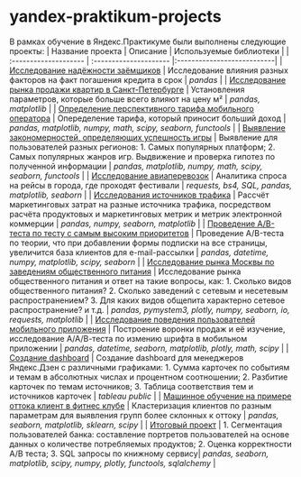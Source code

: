 # yandex-praktikum-projects
В рамках обучение в Яндекс.Практикуме были выполнены следующие проекты:
| Название проекта | Описание | Используемые библиотеки |
| :-------------------- | :--------------------- |:---------------------------|
|[Исследование надёжности заёмщиков](https://github.com/Zoruun/yandex-praktikum-projects/tree/main/%D0%98%D1%81%D1%81%D0%BB%D0%B5%D0%B4%D0%BE%D0%B2%D0%B0%D0%BD%D0%B8%D0%B5%20%D0%BD%D0%B0%D0%B4%D1%91%D0%B6%D0%BD%D0%BE%D1%81%D1%82%D0%B8%20%D0%B7%D0%B0%D1%91%D0%BC%D1%89%D0%B8%D0%BA%D0%BE%D0%B2) | Исследование влияния разных факторов на факт погашения кредита в срок | *pandas* |
| [Исследование рынка продажи квартир в Санкт-Петербурге](https://github.com/Zoruun/yandex-praktikum-projects/tree/main/%D0%98%D1%81%D1%81%D0%BB%D0%B5%D0%B4%D0%BE%D0%B2%D0%B0%D0%BD%D0%B8%D0%B5%20%D1%80%D1%8B%D0%BD%D0%BA%D0%B0%20%D0%BF%D1%80%D0%BE%D0%B4%D0%B0%D0%B6%D0%B8%20%D0%BA%D0%B2%D0%B0%D1%80%D1%82%D0%B8%D1%80%20%D0%B2%20%D0%A1%D0%B0%D0%BD%D0%BA%D1%82-%D0%9F%D0%B5%D1%82%D0%B5%D1%80%D0%B1%D1%83%D1%80%D0%B3%D0%B5) | Установления параметров, которые больше всего влияют на цену м² | *pandas, matplotlib* |
| [Определение перспективного тарифа мобильного оператора](https://github.com/Zoruun/yandex-praktikum-projects/tree/main/%D0%9E%D0%BF%D1%80%D0%B5%D0%B4%D0%B5%D0%BB%D0%B5%D0%BD%D0%B8%D0%B5%20%D0%BF%D0%B5%D1%80%D1%81%D0%BF%D0%B5%D0%BA%D1%82%D0%B8%D0%B2%D0%BD%D0%BE%D0%B3%D0%BE%20%D1%82%D0%B0%D1%80%D0%B8%D1%84%D0%B0%20%D0%BC%D0%BE%D0%B1%D0%B8%D0%BB%D1%8C%D0%BD%D0%BE%D0%B3%D0%BE%20%D0%BE%D0%BF%D0%B5%D1%80%D0%B0%D1%82%D0%BE%D1%80%D0%B0) | Опеределение тарифа, который приносит больший доход | *pandas, matplotlib, numpy, math, scipy, seaborn, functools* |
| [Выявление закономерностей, определяющих успешность игры](https://github.com/Zoruun/yandex-praktikum-projects/tree/main/%D0%92%D1%8B%D1%8F%D0%B2%D0%BB%D0%B5%D0%BD%D0%B8%D0%B5%20%D0%B7%D0%B0%D0%BA%D0%BE%D0%BD%D0%BE%D0%BC%D0%B5%D1%80%D0%BD%D0%BE%D1%81%D1%82%D0%B5%D0%B9%2C%20%D0%BE%D0%BF%D1%80%D0%B5%D0%B4%D0%B5%D0%BB%D1%8F%D1%8E%D1%89%D0%B8%D1%85%20%D1%83%D1%81%D0%BF%D0%B5%D1%88%D0%BD%D0%BE%D1%81%D1%82%D1%8C%20%D0%B8%D0%B3%D1%80%D1%8B) | Выявление для пользователей разных регионов: 1. Самых популярных платформ; 2. Самых популярных жанров игр. Выдвижение и проверка гипотез по полученной информации  | *pandas, matplotlib, numpy, math, scipy, seaborn, functools* |
| [Исследование авиаперевозок](https://github.com/Zoruun/yandex-praktikum-projects/tree/main/%D0%98%D1%81%D1%81%D0%BB%D0%B5%D0%B4%D0%BE%D0%B2%D0%B0%D0%BD%D0%B8%D0%B5%20%D0%B0%D0%B2%D0%B8%D0%B0%D0%BF%D0%B5%D1%80%D0%B5%D0%B2%D0%BE%D0%B7%D0%BE%D0%BA) | Аналитика спроса на рейсы в города, где проходят фестивали | *requests, bs4, SQL, pandas, matplotlib, seaborn* |
| [Исследования источников трафика](https://github.com/Zoruun/yandex-praktikum-projects/tree/main/%D0%98%D1%81%D1%81%D0%BB%D0%B5%D0%B4%D0%BE%D0%B2%D0%B0%D0%BD%D0%B8%D1%8F%20%D0%B8%D1%81%D1%82%D0%BE%D1%87%D0%BD%D0%B8%D0%BA%D0%BE%D0%B2%20%D1%82%D1%80%D0%B0%D1%84%D0%B8%D0%BA%D0%B0) | Рассчёт маркетинговых затрат на разные источника трафика, посредством расчёта продуктовых и маркетинговых метрик и метрик электронной коммерции | *pandas, numpy, seaborn, matplotlib* |
| [Проведение A/B-теста по тесту с самым высоким приоритетов](https://github.com/Zoruun/yandex-praktikum-projects/tree/main/%D0%9F%D1%80%D0%BE%D0%B2%D0%B5%D0%B4%D0%B5%D0%BD%D0%B8%D0%B5%20A-B-%D1%82%D0%B5%D1%81%D1%82%D0%B0%20%D0%BF%D0%BE%20%D1%82%D0%B5%D1%81%D1%82%D1%83%20%D1%81%20%D1%81%D0%B0%D0%BC%D1%8B%D0%BC%20%D0%B2%D1%8B%D1%81%D0%BE%D0%BA%D0%B8%D0%BC%20%D0%BF%D1%80%D0%B8%D0%BE%D1%80%D0%B5%D1%82%D0%B5%D1%82%D0%BE%D0%B2) | Проведение A/B-теста по теории, что при добавлении формы подписки на все страницы, увеличится база клиентов для e-mail-рассылки | *pandas, datetime, numpy, matplotlib, scipy, seaborn* |
| [Исследование рынка Москвы по заведениям общественного питания](https://github.com/Zoruun/yandex-praktikum-projects/tree/main/%D0%98%D1%81%D1%81%D0%BB%D0%B5%D0%B4%D0%BE%D0%B2%D0%B0%D0%BD%D0%B8%D0%B5%20%D1%80%D1%8B%D0%BD%D0%BA%D0%B0%20%D0%9C%D0%BE%D1%81%D0%BA%D0%B2%D1%8B%20%D0%BF%D0%BE%20%D0%B7%D0%B0%D0%B2%D0%B5%D0%B4%D0%B5%D0%BD%D0%B8%D1%8F%D0%BC%20%D0%BE%D0%B1%D1%89%D0%B5%D1%81%D1%82%D0%B2%D0%B5%D0%BD%D0%BD%D0%BE%D0%B3%D0%BE%20%D0%BF%D0%B8%D1%82%D0%B0%D0%BD%D0%B8%D1%8F) | Исследование рынка общественного питания и ответ на такие вопросы, как: 1. Сколько видов общественного питания? 2. Сколько заведений с сетевым и несетевым распространением? 3. Для каких видов общепита характерно сетевое распространение?  и т.д. | *pandas, pymystem3, plotly, numpy, seaborn, io, requests, matplotlib* |
| [Исследование поведения пользователей мобильного приложения](https://github.com/Zoruun/yandex-praktikum-projects/tree/main/%D0%98%D1%81%D1%81%D0%BB%D0%B5%D0%B4%D0%BE%D0%B2%D0%B0%D0%BD%D0%B8%D0%B5%20%D0%BF%D0%BE%D0%B2%D0%B5%D0%B4%D0%B5%D0%BD%D0%B8%D1%8F%20%D0%BF%D0%BE%D0%BB%D1%8C%D0%B7%D0%BE%D0%B2%D0%B0%D1%82%D0%B5%D0%BB%D0%B5%D0%B9%20%D0%BC%D0%BE%D0%B1%D0%B8%D0%BB%D1%8C%D0%BD%D0%BE%D0%B3%D0%BE%20%D0%BF%D1%80%D0%B8%D0%BB%D0%BE%D0%B6%D0%B5%D0%BD%D0%B8%D1%8F) | Построение воронки продаж и её изучение, исследование А/А/В-теста по измению шрифта в мобильном приложении | *pandas, datetime, seaborn, matplotlib, plotly, math, scipy* |
| [Создание dashboard](https://github.com/Zoruun/yandex-praktikum-projects/tree/main/%D0%A1%D0%BE%D0%B7%D0%B4%D0%B0%D0%BD%D0%B8%D0%B5%20dashboard) | Создание dashboard для менеджеров Яндекс.Дзен с различными графиками: 1. Сумма карточек по событиям и темам в абсолютных числах и процентном соотношении; 2. Разбитие карточек по темам источников; 3. Таблица соответствия тем и источников карточек | *tableau public* |
| [Машинное обучение на примере оттока клиент в фитнес клубе](https://github.com/Zoruun/yandex-praktikum-projects/tree/main/%D0%9C%D0%B0%D1%88%D0%B8%D0%BD%D0%BD%D0%BE%D0%B5%20%D0%BE%D0%B1%D1%83%D1%87%D0%B5%D0%BD%D0%B8%D0%B5%20%D0%BD%D0%B0%20%D0%BF%D1%80%D0%B8%D0%BC%D0%B5%D1%80%D0%B5%20%D0%BE%D1%82%D1%82%D0%BE%D0%BA%D0%B0%20%D0%BA%D0%BB%D0%B8%D0%B5%D0%BD%D1%82%20%D0%B2%20%D1%84%D0%B8%D1%82%D0%BD%D0%B5%D1%81%20%D0%BA%D0%BB%D1%83%D0%B1%D0%B5) | Кластеризация клиентов по разным параметрам для выявления групп более склонных к оттоку | *pandas, seaborn, matplotlib, sklearn, scipy* |
| [Итоговый проект](https://github.com/Zoruun/yandex-praktikum-projects/tree/main/%D0%98%D1%82%D0%BE%D0%B3%D0%BE%D0%B2%D1%8B%D0%B9%20%D0%BF%D1%80%D0%BE%D0%B5%D0%BA%D1%82) | 1. Сегментация пользователей банка: составление портретов пользователей на основе данных о количестве потребляемых продуктов; 2. Оценка корректности A/B теста; 3. SQL запросы по книжному сервису| *pandas, seaborn, matplotlib, scipy, numpy, plotly, functools, sqlalchemy* |
